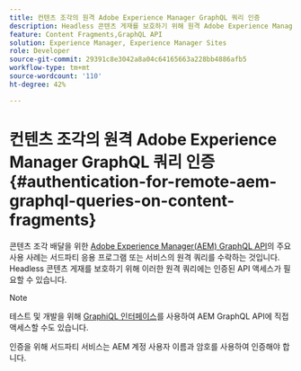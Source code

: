 ```yaml
---
title: 컨텐츠 조각의 원격 Adobe Experience Manager GraphQL 쿼리 인증
description: Headless 콘텐츠 게재를 보호하기 위해 원격 Adobe Experience Manager GraphQL 쿼리에 필요한 인증을 이해합니다.
feature: Content Fragments,GraphQL API
solution: Experience Manager, Experience Manager Sites
role: Developer
source-git-commit: 29391c8e3042a8a04c64165663a228bb4886afb5
workflow-type: tm+mt
source-wordcount: '110'
ht-degree: 42%

---
```


# 컨텐츠 조각의 원격 Adobe Experience Manager GraphQL 쿼리 인증 {#authentication-for-remote-aem-graphql-queries-on-content-fragments}

콘텐츠 조각 배달을 위한 [Adobe Experience Manager(AEM) GraphQL API](/help/sites-developing/headless/graphql-api/graphql-api-content-fragments.md)의 주요 사용 사례는 서드파티 응용 프로그램 또는 서비스의 원격 쿼리를 수락하는 것입니다. Headless 콘텐츠 게재를 보호하기 위해 이러한 원격 쿼리에는 인증된 API 액세스가 필요할 수 있습니다.

>[!NOTE]
>
>테스트 및 개발을 위해 [GraphiQL 인터페이스](/help/sites-developing/headless/graphql-api/graphql-api-content-fragments.md#graphiql-interface)를 사용하여 AEM GraphQL API에 직접 액세스할 수도 있습니다.

인증을 위해 서드파티 서비스는 AEM 계정 사용자 이름과 암호를 사용하여 인증해야 합니다.

<!-- 6.5.10.0 - does this content/page need to be migrated? -->

<!--
For authentication the third-party service needs to [retrieve an Access Token](#retrieving-access-token), that can then be [used in the GraphQL Request](#use-access-token-in-graphql-request).

## Retrieving an Access Token {#retrieving-access-token}

See [Generating Access Tokens for Server Side APIs](/help/sites-developing/generating-access-tokens-for-server-side-apis.md) for full details.

## Using the Access Token in a GraphQL Request {#use-access-token-in-graphql-request}

For a third-party service to connect with an AEM instance it needs to have an *Access Token*. The service must then add this token to the `Authorization` header on the POST request. 

For example, a GraphQL Authorization Header:

```xml
Authorization: Bearer <access_token>
```

## Permission Requirements {#permission-requirements}

All requests made using the access token will actually be made *by the user account that generated the token*. 

This means that you need to check that the account has the permissions required to run GraphQL queries. 

You can check this by using GraphiQL on the local instance.
-->
